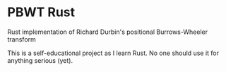 # PBWT Rust
Rust implementation of Richard Durbin's positional Burrows-Wheeler transform

This is a self-educational project as I learn Rust.
No one should use it for anything serious (yet).
